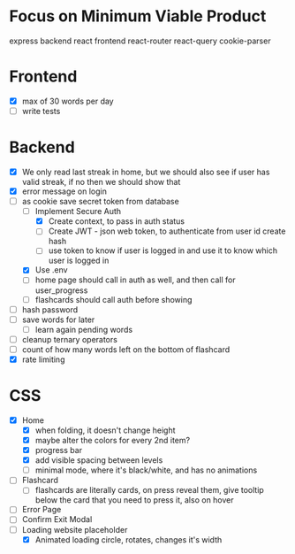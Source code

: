 # Focus on Minimum Viable Product
express backend
react frontend
react-router
react-query
cookie-parser

# Frontend
- [x] max of 30 words per day
- [ ] write tests

# Backend
- [x] We only read last streak in home, but we should also see
    if user has valid streak, if no then we should show that
- [x] error message on login
- [ ] as cookie save secret token from database
    - [ ] Implement Secure Auth
        - [x] Create context, to pass in auth status
        - [ ] Create JWT - json web token, to authenticate
            from user id create hash
        - [ ] use token to know if user is logged in
            and use it to know which user is logged in
    - [x] Use .env
    - [ ] home page should call in auth as well, and then call for user_progress
    - [ ] flashcards should call auth before showing
- [ ] hash password
- [ ] save words for later
    - [ ] learn again pending words
- [ ] cleanup ternary operators
- [ ] count of how many words left on the bottom of flashcard
- [x] rate limiting

# CSS
- [x] Home
    - [x] when folding, it doesn't change height
    - [x] maybe alter the colors for every 2nd item?
    - [x] progress bar
    - [x] add visible spacing between levels
    - [ ] minimal mode, where it's black/white, and has no animations
- [ ] Flashcard
    - [ ] flashcards are literally cards, on press reveal them, give tooltip below the card that you need to press it, also on hover
- [ ] Error Page
- [ ] Confirm Exit Modal
- [ ] Loading website placeholder
    - [x] Animated loading circle, rotates, changes it's width
